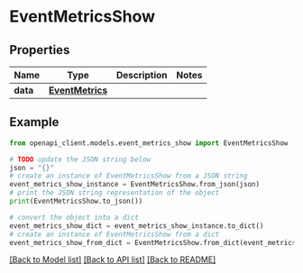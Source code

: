 # EventMetricsShow


## Properties

Name | Type | Description | Notes
------------ | ------------- | ------------- | -------------
**data** | [**EventMetrics**](EventMetrics.md) |  | 

## Example

```python
from openapi_client.models.event_metrics_show import EventMetricsShow

# TODO update the JSON string below
json = "{}"
# create an instance of EventMetricsShow from a JSON string
event_metrics_show_instance = EventMetricsShow.from_json(json)
# print the JSON string representation of the object
print(EventMetricsShow.to_json())

# convert the object into a dict
event_metrics_show_dict = event_metrics_show_instance.to_dict()
# create an instance of EventMetricsShow from a dict
event_metrics_show_from_dict = EventMetricsShow.from_dict(event_metrics_show_dict)
```
[[Back to Model list]](../README.md#documentation-for-models) [[Back to API list]](../README.md#documentation-for-api-endpoints) [[Back to README]](../README.md)


